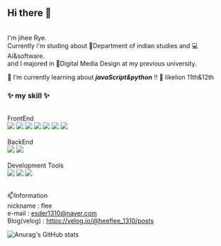 ## Hi there 👋 
<br/>
I'm jihee Rye. 

<br/>
Currently i'm studing about 🧡Department of indian studies and 💻Ai&software.
<br/>
and I majored in 🎨Digital Media Design at my previous university.

<!--
**jiHeeFlee/jiHeeFlee** is a ✨ _special_ ✨ repository because its `README.md` (this file) appears on your GitHub profile.

Here are some ideas to get you started:

- 🔭 I’m currently working on ...
- 🌱 I’m currently learning ...
- 👯 I’m looking to collaborate on ...
- 🤔 I’m looking for help with ...
- 💬 Ask me about ...
- 📫 How to reach me: ...
- 😄 Pronouns: ...
- ⚡ Fun fact: ...
-->

🌱 I’m currently learning about  **_javaScript&python_** !!
🦁 likelion 11th&12th
### ✨ my skill ✨ 

</br>
FrontEnd
  <div>
  <img src="https://img.shields.io/badge/HTML-E34F26?style=flat&logo=html5&logoColor=white">
  
  <img src="https://img.shields.io/badge/JavaScript-F7DF1E?style=flat&logo=javascript&logoColor=white">
  
  <img src="https://img.shields.io/badge/CSS-1572B6?style=flat&logo=css3&logoColor=white">
  
  <img src="https://img.shields.io/badge/React-61DAFB?style=flat&logo=react&logoColor=white">
  
  <img src="https://img.shields.io/badge/Next.js-000?style=flat&logo=next.js&logoColor=white">
  
  <img src="https://img.shields.io/badge/TypeScript-3178C6?style=flat&logo=typescript&logoColor=white">
  
  <img src="https://img.shields.io/badge/styled-components-DB7093?style=flat&logo=styled-components&logoColor=white">
  
</div>

</br>
BackEnd
<div>
  <img src="https://img.shields.io/badge/Python-3776AB?style=flat&logo=python&logoColor=white">
  
  <img src="https://img.shields.io/badge/MySQL-4479A1?style=flat&logo=mysql&logoColor=white">
</div>

</br>
Development Tools
<div>
  <img src="https://img.shields.io/badge/GitHub-181717?style=flat&logo=github&logoColor=white">
  
  <img src="https://img.shields.io/badge/Notion-000?style=flat&logo=notion&logoColor=white">

  <img src="https://img.shields.io/badge/Figma-F24E1E?style=flat&logo=figma&logoColor=white">
</div>

</br>

📫Information
</br>
nickname : flee
</br>
e-mail : esder1310@naver.com
</br>
Blog(velog) : https://velog.io/@heeflee_1310/posts
</br>

  ![Anurag's GitHub stats](https://github-readme-stats.vercel.app/api?username=jiHeeFlee&theme=graywhite&show_icons=true)
